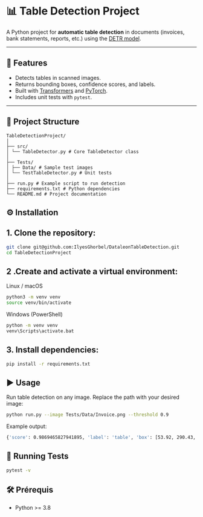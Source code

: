 # 📊 Table Detection Project

A Python project for **automatic table detection** in documents (invoices, bank statements, reports, etc.) using the [DETR model](https://huggingface.co/TahaDouaji/detr-doc-table-detection).

---

## 🚀 Features
- Detects tables in scanned images.
- Returns bounding boxes, confidence scores, and labels.
- Built with [Transformers](https://huggingface.co/docs/transformers/index) and [PyTorch](https://pytorch.org/).
- Includes unit tests with `pytest`.

---

## 📂 Project Structure
```
TableDetectionProject/
│
├── src/
│ └── TableDetector.py # Core TableDetector class
│
├── Tests/
│ ├── Data/ # Sample test images
│ └── TestTableDetector.py # Unit tests
│
├── run.py # Example script to run detection
├── requirements.txt # Python dependencies
└── README.md # Project documentation
```


## ⚙️ Installation
## 1. Clone the repository:
```bash
git clone git@github.com:IlyesGhorbel/DataleonTableDetection.git
cd TableDetectionProject
```
## 2 .Create and activate a virtual environment:
Linux / macOS
```bash
python3 -m venv venv
source venv/bin/activate
```
Windows (PowerShell)
```bash
python -m venv venv
venv\Scripts\activate.bat
```
## 3. Install dependencies:
```bash
pip install -r requirements.txt
```

## ▶️ Usage
Run table detection on any image. Replace the path with your desired image:
```bash
python run.py --image Tests/Data/Invoice.png --threshold 0.9
```
Example output:
```bash
{'score': 0.9869465827941895, 'label': 'table', 'box': [53.92, 290.43, 637.3, 701.62]}
```
## 🧪 Running Tests
```bash
pytest -v
```
## 🛠️ Prérequis
- Python >= 3.8
  



